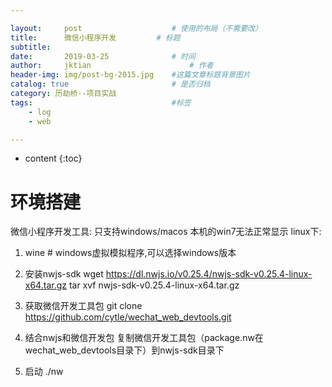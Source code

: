 ```yaml
---

layout:     post   				    # 使用的布局（不需要改）
title:      微信小程序开发			# 标题 
subtitle:  	 
date:       2019-03-25				# 时间
author:     jktian 						# 作者
header-img: img/post-bg-2015.jpg 	#这篇文章标题背景图片
catalog: true 						# 是否归档
category: 历劫桥--项目实战
tags:								#标签
    - log
    - web

---
```

* content
{:toc}

# 环境搭建
微信小程序开发工具: 只支持windows/macos
本机的win7无法正常显示
linux下:
1. wine	# windows虚拟模拟程序,可以选择windows版本

2. 安装nwjs-sdk
wget https://dl.nwjs.io/v0.25.4/nwjs-sdk-v0.25.4-linux-x64.tar.gz 
tar xvf  nwjs-sdk-v0.25.4-linux-x64.tar.gz

3. 获取微信开发工具包
git clone https://github.com/cytle/wechat_web_devtools.git

4. 结合nwjs和微信开发包
复制微信开发工具包（package.nw在wechat_web_devtools目录下）到nwjs-sdk目录下
5. 启动
./nw